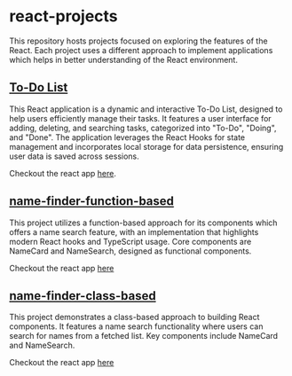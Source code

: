# react-projects

This repository hosts projects focused on exploring the features of the React. Each project uses a different approach to implement applications which helps in better understanding of the React environment.

## [To-Do List](todo-list/README.md)

This React application is a dynamic and interactive To-Do List, designed to help users efficiently manage their tasks. It features a user interface for adding, deleting, and searching tasks, categorized into "To-Do", "Doing", and "Done". The application leverages the React Hooks for state management and incorporates local storage for data persistence, ensuring user data is saved across sessions.

Checkout the react app [here](https://98pwsq.csb.app).

## [name-finder-function-based](name-finder-function-based/README.md)

This project utilizes a function-based approach for its components which offers a name search feature, with an implementation that highlights modern React hooks and TypeScript usage. Core components are NameCard and NameSearch, designed as functional components.

Checkout the react app [here](https://z42wvw.csb.app/)

## [name-finder-class-based](name-finder-class-based/README.md)

This project demonstrates a class-based approach to building React components. It features a name search functionality where users can search for names from a fetched list. Key components include NameCard and NameSearch.

Checkout the react app [here](https://vgznf7.csb.app/)
